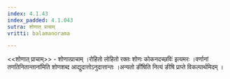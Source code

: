 ```yaml
---
index: 4.1.43
index_padded: 4.1.043
sutra: शोणात्‌ प्राचाम्
vritti: balamanorama

---
```

<<शोणात् प्राचाम्>> - शोणात्प्राचाम् ।रोहितो लोहितो रक्तः शोणः कोकनदच्छविः॑ इत्यमरः ।वर्णानां तणतिनितान्ताना॑मिति शोणशब्द आद्युदात्तोऽनुदात्तान्तः ।अन्यतो ङी॑षिति नित्यं ङीषि प्राप्ते विकल्पार्थमिदम् ।